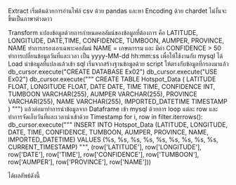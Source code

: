 Extract
เริ่มต้นด้วยการอ่านไฟล์ csv ด้วย pandas และหา Encoding ด้วย chardet ไม่งั้นจะขึ้นเป็นภาษาต่างดาว

Transform
แปลงข้อมูลด้วยการกำหนดคอลัมน์ของข้อมูลที่ต้องการ คือ LATITUDE, LONGITUDE, DATE,TIME, CONFIDENCE, TUMBOON, AUMPER, PROVINCE, NAME
ทำการกรองเอาเฉพาะคอลัมน์ NAME = เกษตกรรม และ มีค่า CONFIDENCE > 50
ทำการเปลี่ยนข้อมูลวันที่และเวลา เป็น yyyy-MM-dd hh:mm:ss เพื่อให้ใช้งานกับ mysql ได้
Load
	นำข้อมูลที่แปลงแล้วเข้า sql เริ่มจากสร้างฐานข้อมูลด้วย script ให้ตรงกับข้อมูลที่กรองมาแล้ว
db_cursor.execute("CREATE DATABASE Ex02")
db_cursor.execute("USE Ex02")
db_cursor.execute("""
    CREATE TABLE Hotspot_Data (
        LATITUDE FLOAT,
        LONGITUDE FLOAT,
        DATE DATE,
        TIME TIME,
        CONFIDENCE INT,
        TUMBOON VARCHAR(255),
        AUMPER VARCHAR(255),
        PROVINCE VARCHAR(255),
        NAME VARCHAR(255),
        IMPORTED_DATETIME TIMESTAMP
    )
""")
	แล้วต่อมาทำการนำข้อมูลจาก Dataframe เข้า mysql ด้วยการ loop แต่ละ row และทำการจัดเก็บวันที่และเวลานำเข้าด้วย Timestamp
for i, row in filter.iterrows():
    db_cursor.execute("""
        INSERT INTO Hotspot_Data (LATITUDE, LONGITUDE, DATE, TIME, CONFIDENCE, TUMBOON, AUMPER, PROVINCE, NAME, IMPORTED_DATETIME)
        VALUES (%s, %s, %s, %s, %s, %s, %s, %s, %s, CURRENT_TIMESTAMP)
    """, (row['LATITUDE'], row['LONGITUDE'], row['DATE'], row['TIME'], row['CONFIDENCE'], row['TUMBOON'], row['AUMPER'], row['PROVINCE'], row['NAME']))

ได้ผลลัพธ์ดังนี้

